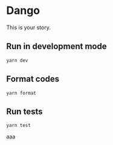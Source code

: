 # Dango

This is your story.

## Run in development mode

```
yarn dev
```

## Format codes

```
yarn format
```

## Run tests

```
yarn test
```
aaa

